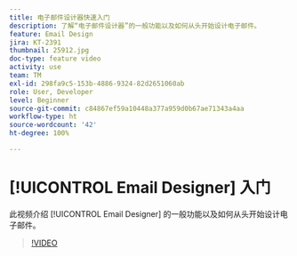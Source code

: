 ```yaml
---
title: 电子邮件设计器快速入门
description: 了解“电子邮件设计器”的一般功能以及如何从头开始设计电子邮件。
feature: Email Design
jira: KT-2391
thumbnail: 25912.jpg
doc-type: feature video
activity: use
team: TM
exl-id: 298fa9c5-153b-4886-9324-82d2651060ab
role: User, Developer
level: Beginner
source-git-commit: c84867ef59a10448a377a959d0b67ae71343a4aa
workflow-type: ht
source-wordcount: '42'
ht-degree: 100%

---
```


# [!UICONTROL Email Designer] 入门

此视频介绍 [!UICONTROL Email Designer] 的一般功能以及如何从头开始设计电子邮件。

>[!VIDEO](https://video.tv.adobe.com/v/25912?quality=12&learn=on)
